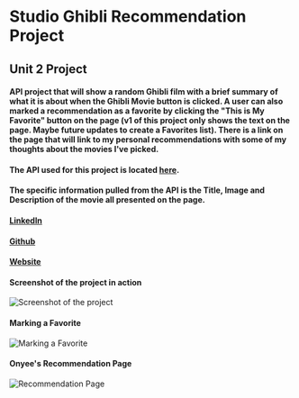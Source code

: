 # Studio Ghibli Recommendation Project
## **Unit 2 Project**

#### API project that will show a random Ghibli film with a brief summary of what it is about when the Ghibli Movie button is clicked. A user can also marked a recommendation as a favorite by clicking the "This is My Favorite" button on the page (v1 of this project only shows the text on the page. Maybe future updates to create a Favorites list). There is a link on the page that will link to my personal recommendations with some of my thoughts about the movies I've picked.

#### The API used for this project is located [here](https://ghibliapi.herokuapp.com/). 

#### The specific information pulled from the API is the Title, Image and Description of the movie all presented on the page.


#### [LinkedIn](https://www.linkedin.com/in/onyeenwazue/)

#### [Github](https://github.com/onyeenwazue)

#### [Website](https://nwazue.com/)

#### **Screenshot of the project in action**

![Screenshot of the project](https://freight.cargo.site/w/750/i/ba7b1639ecab35310effef9a3fc0cfd43325d789ffaf13ddb5d91ea1a80477ad/Screen-Shot-2022-03-29-at-5.30.13-PM.png)

#### **Marking a Favorite**

![Marking a Favorite](https://freight.cargo.site/w/750/i/2715d7ba87a753296b5d4f18fa17837712ea28c52c38292ed67ee2db7b978ea8/Screen-Shot-2022-03-29-at-5.30.27-PM.png)

#### Onyee's Recommendation Page
![Recommendation Page](https://freight.cargo.site/w/750/i/8fd094f4f0144506b633884c962200fd0737fbcbfb1ae67c56a06f1e86ed22f4/Screen-Shot-2022-03-29-at-6.02.24-PM.png)